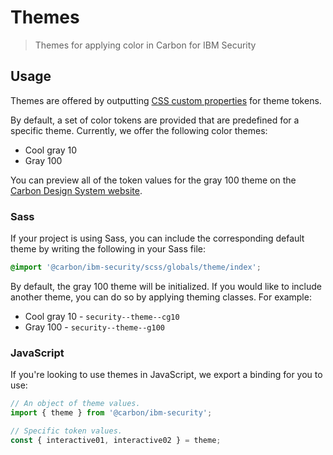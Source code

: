 # Themes

> Themes for applying color in Carbon for IBM Security

## Usage

Themes are offered by outputting [CSS custom properties](https://developer.mozilla.org/en-US/docs/Web/CSS/--*) for theme tokens.

By default, a set of color tokens are provided that
are predefined for a specific theme. Currently, we offer the following color
themes:

- Cool gray 10
- Gray 100

You can preview all of the token values for the gray 100 theme on the [Carbon Design System website](https://www.carbondesignsystem.com/guidelines/color/usage).

### Sass

If your project is using Sass, you can include the corresponding default theme by writing the following in your Sass file:

```scss
@import '@carbon/ibm-security/scss/globals/theme/index';
```

By default, the gray 100 theme will be initialized. If you would like to include another theme, you can do so by applying theming classes. For example:

- Cool gray 10 - `security--theme--cg10`
- Gray 100 - `security--theme--g100`

### JavaScript

If you're looking to use themes in JavaScript, we export a binding for you to use:

```js
// An object of theme values.
import { theme } from '@carbon/ibm-security';

// Specific token values.
const { interactive01, interactive02 } = theme;
```
